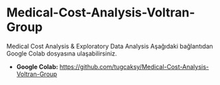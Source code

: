 # Medical-Cost-Analysis-Voltran-Group
Medical Cost Analysis &amp; Exploratory Data Analysis
Aşağıdaki bağlantıdan Google Colab dosyasına ulaşabilirsiniz.
* **Google Colab:** https://github.com/tugcaksy/Medical-Cost-Analysis-Voltran-Group
